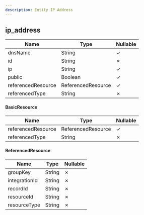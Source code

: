```yaml
---
description: Entity IP Address
---
```

ip_address
----------

| **Name**           | **Type**           | **Nullable** |
| ------------------ | ------------------ | ------------ |
| dnsName            | String             | &check;      |
| id                 | String             | &cross;      |
| ip                 | String             | &check;      |
| public             | Boolean            | &check;      |
| referencedResource | ReferencedResource | &check;      |
| referencedType     | String             | &cross;      |

#### BasicResource
| **Name**           | **Type**           | **Nullable** |
| ------------------ | ------------------ | ------------ |
| referencedResource | ReferencedResource | &check;      |
| referencedType     | String             | &cross;      |

#### ReferencedResource
| **Name**      | **Type** | **Nullable** |
| ------------- | -------- | ------------ |
| groupKey      | String   | &cross;      |
| integrationId | String   | &cross;      |
| recordId      | String   | &cross;      |
| resourceId    | String   | &cross;      |
| resourceType  | String   | &cross;      |
